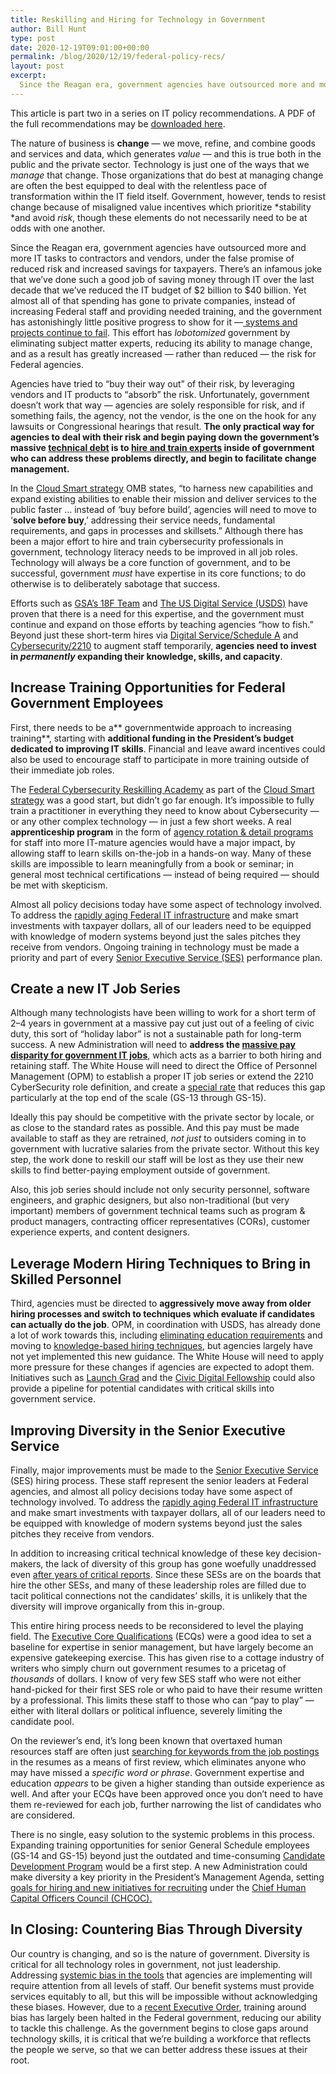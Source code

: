 ```yaml
---
title: Reskilling and Hiring for Technology in Government
author: Bill Hunt
type: post
date: 2020-12-19T09:01:00+00:00
permalink: /blog/2020/12/19/federal-policy-recs/
layout: post
excerpt:
  Since the Reagan era, government agencies have outsourced more and more IT tasks to contractors and vendors, under the false promise of reduced risk and increased savings for taxpayers. This effort has lobotomized government by eliminating subject matter experts, reducing its ability to manage change, and as a result has greatly increased — rather than reduced — the risk for Federal agencies.
---
```


This article is part two in a series on IT policy recommendations. A PDF of the full recommendations may be [downloaded here](https://billhunt.dev/uploads/2020/12/IT-Policy-Recommendations-2021-2024.pdf).

The nature of business is **change** — we move, refine, and combine goods and services and data, which generates *value* — and this is true both in the public and the private sector. Technology is just one of the ways that we *manage* that change. Those organizations that do best at managing change are often the best equipped to deal with the relentless pace of transformation within the IT field itself. Government, however, tends to resist change because of misaligned value incentives which prioritize *stability *and avoid *risk*, though these elements do not necessarily need to be at odds with one another.

Since the Reagan era, government agencies have outsourced more and more IT tasks to contractors and vendors, under the false promise of reduced risk and increased savings for taxpayers. There’s an infamous joke that we’ve done such a good job of saving money through IT over the last decade that we’ve reduced the IT budget of $2 billion to $40 billion. Yet almost all of that spending has gone to private companies, instead of increasing Federal staff and providing needed training, and the government has astonishingly little positive progress to show for it —[ systems and projects continue to fail](https://www.gao.gov/highrisk/improving_management_it_acquisitions_operations/why_did_study). This effort has *lobotomized* government by eliminating subject matter experts, reducing its ability to manage change, and as a result has greatly increased — rather than reduced — the risk for Federal agencies.

Agencies have tried to “buy their way out” of their risk, by leveraging vendors and IT products to “absorb” the risk. Unfortunately, government doesn’t work that way — agencies are solely responsible for risk, and if something fails, the agency, not the vendor, is the one on the hook for any lawsuits or Congressional hearings that result. **The only practical way for agencies to deal with their risk and begin paying down the government’s massive [technical debt](https://en.wikipedia.org/wiki/Technical_debt) is to [hire and train experts](https://www.cio.gov/assets/resources/Future_of_Federal_IT_Workforce_Update_Public_Version.pdf) inside of government who can address these problems directly, and begin to facilitate change management.**

In the [Cloud Smart strategy](https://cloud.cio.gov/strategy/) OMB states, “to harness new capabilities and expand existing abilities to enable their mission and deliver services to the public faster … instead of ‘buy before build’, agencies will need to move to ‘**solve before buy**,’ addressing their service needs, fundamental requirements, and gaps in processes and skillsets.” Although there has been a major effort to hire and train cybersecurity professionals in government, technology literacy needs to be improved in all job roles. Technology will always be a core function of government, and to be successful, government *must* have expertise in its core functions; to do otherwise is to deliberately sabotage that success.

Efforts such as [GSA’s 18F Team](https://18f.gsa.gov/) and [The US Digital Service (USDS)](https://www.usds.gov/) have proven that there is a need for this expertise, and the government must continue and expand on those efforts by teaching agencies “how to fish.” Beyond just these short-term hires via [Digital Service/Schedule A](https://www.chcoc.gov/content/smarter-it-delivery-schedule-hiring-authority) and [Cybersecurity/2210](https://www.opm.gov/policy-data-oversight/hiring-information/direct-hire-authority/#url=Governmentwide-Authority) to augment staff temporarily, **agencies need to invest in *permanently* expanding their knowledge, skills, and capacity**.

## Increase Training Opportunities for Federal Government Employees

First, there needs to be a** governmentwide approach to increasing training**, starting with **additional funding in the President’s budget dedicated to improving IT skills**. Financial and leave award incentives could also be used to encourage staff to participate in more training outside of their immediate job roles.

The [Federal Cybersecurity Reskilling Academy](https://www.cio.gov/programs-and-events/reskilling/) as part of the [Cloud Smart strategy](https://cloud.cio.gov/strategy/) was a good start, but didn’t go far enough. It’s impossible to fully train a practitioner in everything they need to know about Cybersecurity — or any other complex technology — in just a few short weeks. A real **apprenticeship program** in the form of [agency rotation & detail programs](https://www.opm.gov/policy-data-oversight/hiring-information/details-transfers/) for staff into more IT-mature agencies would have a major impact, by allowing staff to learn skills on-the-job in a hands-on way. Many of these skills are impossible to learn meaningfully from a book or seminar; in general most technical certifications — instead of being required — should be met with skepticism.

Almost all policy decisions today have some aspect of technology involved. To address the [rapidly aging Federal IT infrastructure](https://www.gao.gov/products/GAO-19-471) and make smart investments with taxpayer dollars, all of our leaders need to be equipped with knowledge of modern systems beyond just the sales pitches they receive from vendors. Ongoing training in technology must be made a priority and part of every [Senior Executive Service (SES)](https://www.opm.gov/policy-data-oversight/senior-executive-service/) performance plan.

## Create a new IT Job Series

Although many technologists have been willing to work for a short term of 2–4 years in government at a massive pay cut just out of a feeling of civic duty, this sort of “holiday labor” is not a sustainable path for long-term success. A new Administration will need to **address the [massive pay disparity for government IT jobs](https://www.govexec.com/workforce/2020/01/report-feds-are-increasingly-interested-leaving-certain-private-sector-jobs/162461/)**, which acts as a barrier to both hiring and retaining staff. The White House will need to direct the Office of Personnel Management (OPM) to establish a proper IT job series or extend the 2210 CyberSecurity role definition, and create a [special rate](https://apps.opm.gov/specialrates/index.aspx) that reduces this gap particularly at the top end of the scale (GS-13 through GS-15).

Ideally this pay should be competitive with the private sector by locale, or as close to the standard rates as possible. And this pay must be made available to staff as they are retrained, *not just* to outsiders coming in to government with lucrative salaries from the private sector. Without this key step, the work done to reskill our staff will be lost as they use their new skills to find better-paying employment outside of government.

Also, this job series should include not only security personnel, software engineers, and graphic designers, but also non-traditional (but very important) members of government technical teams such as program & product managers, contracting officer representatives (CORs), customer experience experts, and content designers.

## Leverage Modern Hiring Techniques to Bring in Skilled Personnel

Third, agencies must be directed to **aggressively move away from older hiring processes and switch to techniques which evaluate if candidates can actually do the job**. OPM, in coordination with USDS, has already done a lot of work towards this, including [eliminating education requirements](https://www.chcoc.gov/content/draft-general-schedule-qualifications-policy-eo-13932-modernizing-and-reforming-assessment-0) and moving to [knowledge-based hiring techniques](https://www.govloop.com/usds-opm-test-new-ideas-for-improving-hiring-outcomes/), but agencies largely have not yet implemented this new guidance. The White House will need to apply more pressure for these changes if agencies are expected to adopt them. Initiatives such as [Launch Grad](https://www.f6s.com/launchgrad) and the [Civic Digital Fellowship](https://www.codingitforward.com/civic-digital-fellowship) could also provide a pipeline for potential candidates with critical skills into government service.

## Improving Diversity in the Senior Executive Service

Finally, major improvements must be made to the [Senior Executive Service](https://www.opm.gov/policy-data-oversight/senior-executive-service/) (SES) hiring process. These staff represent the senior leaders at Federal agencies, and almost all policy decisions today have some aspect of technology involved. To address the [rapidly aging Federal IT infrastructure](https://www.gao.gov/products/GAO-19-471) and make smart investments with taxpayer dollars, all of our leaders need to be equipped with knowledge of modern systems beyond just the sales pitches they receive from vendors.

In addition to increasing critical technical knowledge of these key decision-makers, the lack of diversity of this group has gone woefully unaddressed even [after years of critical reports](https://www.gao.gov/products/GAO-04-123T). Since these SESs are on the boards that hire the other SESs, and many of these leadership roles are filled due to tacit political connections not the candidates’ skills, it is unlikely that the diversity will improve organically from this in-group.

This entire hiring process needs to be reconsidered to level the playing field. The [Executive Core Qualifications](https://www.opm.gov/policy-data-oversight/senior-executive-service/executive-core-qualifications/) (ECQs) were a good idea to set a baseline for expertise in senior management, but have largely become an expensive gatekeeping exercise. This has given rise to a cottage industry of writers who simply churn out government resumes to a pricetag of *thousands* of dollars. I know of very few SES staff who were not either hand-picked for their first SES role or who paid to have their resume written by a professional. This limits these staff to those who can “pay to play” — either with literal dollars or political influence, severely limiting the candidate pool.

On the reviewer’s end, it’s long been known that overtaxed human resources staff are often just [searching for keywords from the job postings](https://ask.fedweek.com/writing-senior-executive-service-ses-resume/) in the resumes as a means of first review, which eliminates anyone who may have missed a *specific word or phrase*. Government expertise and education *appears* to be given a higher standing than outside experience as well. And after your ECQs have been approved once you don’t need to have them re-reviewed for each job, further narrowing the list of candidates who are considered.

There is no single, easy solution to the systemic problems in this process. Expanding training opportunities for senior General Schedule employees (GS-14 and GS-15) beyond just the outdated and time-consuming [Candidate Development Program](https://www.opm.gov/policy-data-oversight/senior-executive-service/candidate-development-programs/) would be a first step. A new Administration could make diversity a key priority in the President’s Management Agenda, setting [goals for hiring and new initiatives for recruiting](https://www.americanprogress.org/issues/race/reports/2011/09/22/10251/a-better-more-diverse-senior-executive-service-in-2050/) under the [Chief Human Capital Officers Council (CHCOC).](https://www.chcoc.gov/)

## In Closing: Countering Bias Through Diversity

Our country is changing, and so is the nature of government. Diversity is critical for all technology roles in government, not just leadership. Addressing [systemic bias in the tools](https://www.amazon.com/dp/B0739MF8VF/) that agencies are implementing will require attention from all levels of staff. Our benefit systems must provide services equitably to all, but this will be impossible without acknowledging these biases. However, due to a [recent Executive Order](https://www.whitehouse.gov/presidential-actions/executive-order-combating-race-sex-stereotyping/), training around bias has largely been halted in the Federal government, reducing our ability to tackle this challenge. As the government begins to close gaps around technology skills, it is critical that we’re building a workforce that reflects the people we serve, so that we can better address these issues at their root.
